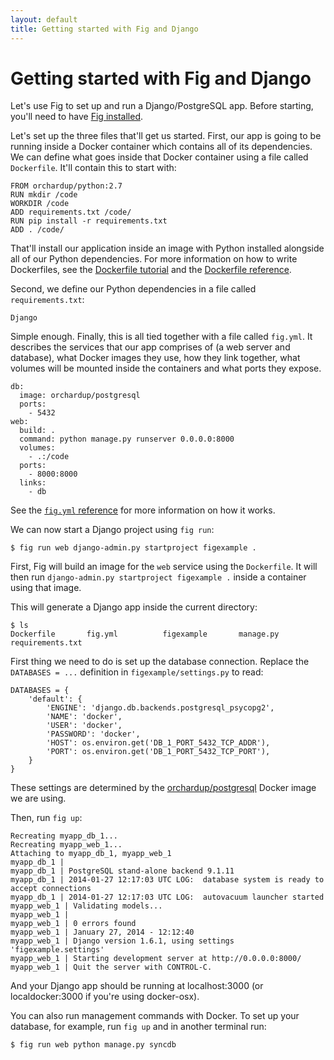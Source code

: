```yaml
---
layout: default
title: Getting started with Fig and Django
---
```


Getting started with Fig and Django
===================================

Let's use Fig to set up and run a Django/PostgreSQL app. Before starting, you'll need to have [Fig installed](install.html).

Let's set up the three files that'll get us started. First, our app is going to be running inside a Docker container which contains all of its dependencies. We can define what goes inside that Docker container using a file called `Dockerfile`. It'll contain this to start with:

    FROM orchardup/python:2.7
    RUN mkdir /code
    WORKDIR /code
    ADD requirements.txt /code/
    RUN pip install -r requirements.txt
    ADD . /code/

That'll install our application inside an image with Python installed alongside all of our Python dependencies. For more information on how to write Dockerfiles, see the [Dockerfile tutorial](https://www.docker.io/learn/dockerfile/) and the [Dockerfile reference](http://docs.docker.io/en/latest/use/builder/).

Second, we define our Python dependencies in a file called `requirements.txt`:

    Django

Simple enough. Finally, this is all tied together with a file called `fig.yml`. It describes the services that our app comprises of (a web server and database), what Docker images they use, how they link together, what volumes will be mounted inside the containers and what ports they expose.

    db:
      image: orchardup/postgresql
      ports:
        - 5432
    web:
      build: .
      command: python manage.py runserver 0.0.0.0:8000
      volumes:
        - .:/code
      ports:
        - 8000:8000
      links:
        - db

See the [`fig.yml` reference]() for more information on how it works.

We can now start a Django project using `fig run`:

    $ fig run web django-admin.py startproject figexample .

First, Fig will build an image for the `web` service using the `Dockerfile`. It will then run `django-admin.py startproject figexample .` inside a container using that image.

This will generate a Django app inside the current directory:

    $ ls
    Dockerfile       fig.yml          figexample       manage.py        requirements.txt

First thing we need to do is set up the database connection. Replace the `DATABASES = ...` definition in `figexample/settings.py` to read:

    DATABASES = {
        'default': {
            'ENGINE': 'django.db.backends.postgresql_psycopg2',
            'NAME': 'docker',
            'USER': 'docker',
            'PASSWORD': 'docker',
            'HOST': os.environ.get('DB_1_PORT_5432_TCP_ADDR'),
            'PORT': os.environ.get('DB_1_PORT_5432_TCP_PORT'),
        }
    }

These settings are determined by the [orchardup/postgresql](https://github.com/orchardup/docker-postgresql) Docker image we are using.

Then, run `fig up`:

    Recreating myapp_db_1...
    Recreating myapp_web_1...
    Attaching to myapp_db_1, myapp_web_1
    myapp_db_1 |
    myapp_db_1 | PostgreSQL stand-alone backend 9.1.11
    myapp_db_1 | 2014-01-27 12:17:03 UTC LOG:  database system is ready to accept connections
    myapp_db_1 | 2014-01-27 12:17:03 UTC LOG:  autovacuum launcher started
    myapp_web_1 | Validating models...
    myapp_web_1 |
    myapp_web_1 | 0 errors found
    myapp_web_1 | January 27, 2014 - 12:12:40
    myapp_web_1 | Django version 1.6.1, using settings 'figexample.settings'
    myapp_web_1 | Starting development server at http://0.0.0.0:8000/
    myapp_web_1 | Quit the server with CONTROL-C.

And your Django app should be running at localhost:3000 (or localdocker:3000 if you're using docker-osx).

You can also run management commands with Docker. To set up your database, for example, run `fig up` and in another terminal run:

    $ fig run web python manage.py syncdb

